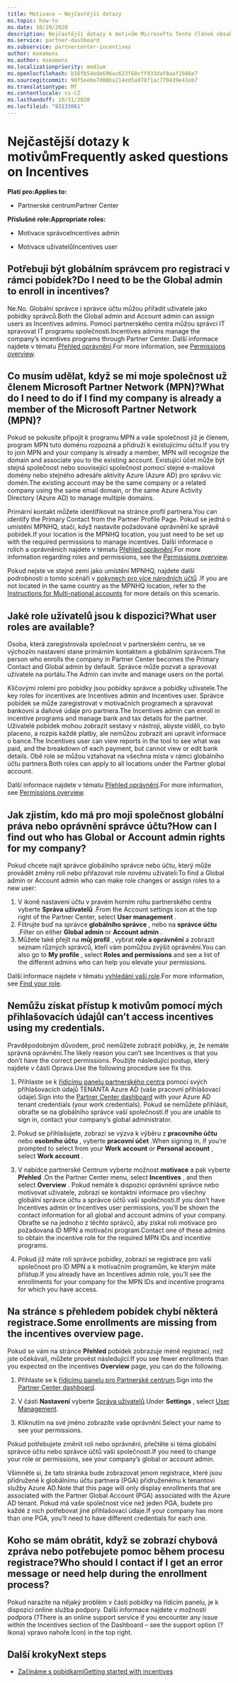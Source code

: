 ```yaml
---
title: Motivace – Nejčastější dotazy
ms.topic: how-to
ms.date: 10/29/2020
description: Nejčastější dotazy k motivům Microsoftu Tento článek obsahuje otázky týkající se uživatelských rolí, postupu při registraci nebo k tomu, co dělat s chybovými zprávami.
ms.service: partner-dashboard
ms.subservice: partnercenter-incentives
author: mseamons
ms.author: mseamons
ms.localizationpriority: medium
ms.openlocfilehash: b16fb54ede696ac623f68cff933daf8aaf1666e7
ms.sourcegitcommit: 98f5eebe7d08ba214ed5a078f1ac770439e41eb7
ms.translationtype: MT
ms.contentlocale: cs-CZ
ms.lasthandoff: 10/31/2020
ms.locfileid: "93133061"
---
```

# <a name="frequently-asked-questions-on-incentives"></a><span data-ttu-id="33a31-104">Nejčastější dotazy k motivům</span><span class="sxs-lookup"><span data-stu-id="33a31-104">Frequently asked questions on Incentives</span></span>

<span data-ttu-id="33a31-105">**Platí pro:**</span><span class="sxs-lookup"><span data-stu-id="33a31-105">**Applies to:**</span></span>

- <span data-ttu-id="33a31-106">Partnerské centrum</span><span class="sxs-lookup"><span data-stu-id="33a31-106">Partner Center</span></span>

<span data-ttu-id="33a31-107">**Příslušné role:**</span><span class="sxs-lookup"><span data-stu-id="33a31-107">**Appropriate roles:**</span></span>

- <span data-ttu-id="33a31-108">Motivace správce</span><span class="sxs-lookup"><span data-stu-id="33a31-108">Incentives admin</span></span>

- <span data-ttu-id="33a31-109">Motivace uživatelů</span><span class="sxs-lookup"><span data-stu-id="33a31-109">Incentives user</span></span>

## <a name="do-i-need-to-be-the-global-admin-to-enroll-in-incentives"></a><span data-ttu-id="33a31-110">Potřebuji být globálním správcem pro registraci v rámci pobídek?</span><span class="sxs-lookup"><span data-stu-id="33a31-110">Do I need to be the Global admin to enroll in incentives?</span></span>

<span data-ttu-id="33a31-111">Ne.</span><span class="sxs-lookup"><span data-stu-id="33a31-111">No.</span></span> <span data-ttu-id="33a31-112">Globální správce i správce účtu můžou přiřadit uživatele jako pobídky správců.</span><span class="sxs-lookup"><span data-stu-id="33a31-112">Both the Global admin and Account admin can assign users as Incentives admins.</span></span> <span data-ttu-id="33a31-113">Pomocí partnerského centra můžou správci IT spravovat IT programu společnosti.</span><span class="sxs-lookup"><span data-stu-id="33a31-113">Incentives admins manage the company’s incentives programs through Partner Center.</span></span> <span data-ttu-id="33a31-114">Další informace najdete v tématu [Přehled oprávnění](permissions-overview.md).</span><span class="sxs-lookup"><span data-stu-id="33a31-114">For more information, see [Permissions overview](permissions-overview.md).</span></span>

## <a name="what-do-i-need-to-do-if-i-find-my-company-is-already-a-member-of-the-microsoft-partner-network-mpn"></a><span data-ttu-id="33a31-115">Co musím udělat, když se mi moje společnost už členem Microsoft Partner Network (MPN)?</span><span class="sxs-lookup"><span data-stu-id="33a31-115">What do I need to do if I find my company is already a member of the Microsoft Partner Network (MPN)?</span></span>

<span data-ttu-id="33a31-116">Pokud se pokusíte připojit k programu MPN a vaše společnost již je členem, program MPN tuto doménu rozpozná a přidruží k existujícímu účtu.</span><span class="sxs-lookup"><span data-stu-id="33a31-116">If you try to join MPN and your company is already a member, MPN will recognize the domain and associate you to the existing account.</span></span> <span data-ttu-id="33a31-117">Existující účet může být stejná společnost nebo související společnost pomocí stejné e-mailové domény nebo stejného adresáře aktivity Azure (Azure AD) pro správu víc domén.</span><span class="sxs-lookup"><span data-stu-id="33a31-117">The existing account may be the same company or a related company using the same email domain, or the same Azure Activity Directory (Azure AD) to manage multiple domains.</span></span>

<span data-ttu-id="33a31-118">Primární kontakt můžete identifikovat na stránce profil partnera.</span><span class="sxs-lookup"><span data-stu-id="33a31-118">You can identify the Primary Contact from the Partner Profile Page.</span></span> <span data-ttu-id="33a31-119">Pokud se jedná o umístění MPNHQ, stačí, když nastavíte požadované oprávnění ke správě pobídek.</span><span class="sxs-lookup"><span data-stu-id="33a31-119">If your location is the MPNHQ location, you just need to be set up with the required permissions to manage incentives.</span></span> <span data-ttu-id="33a31-120">Další informace o rolích a oprávněních najdete v tématu [Přehled oprávnění](permissions-overview.md).</span><span class="sxs-lookup"><span data-stu-id="33a31-120">For more information regarding roles and permissions, see the [Permissions overview](permissions-overview.md).</span></span>

<span data-ttu-id="33a31-121">Pokud nejste ve stejné zemi jako umístění MPNHQ, najdete další podrobnosti o tomto scénáři v [pokynech pro více národních účtů](https://support.microsoft.com/help/4515619/special-considerations-for-multi-national-partners-joining-the-microso) .</span><span class="sxs-lookup"><span data-stu-id="33a31-121">If you are not located in the same country as the MPNHQ location, refer to the [Instructions for Multi-national accounts](https://support.microsoft.com/help/4515619/special-considerations-for-multi-national-partners-joining-the-microso) for more details on this scenario.</span></span>

## <a name="what-user-roles-are-available"></a><span data-ttu-id="33a31-122">Jaké role uživatelů jsou k dispozici?</span><span class="sxs-lookup"><span data-stu-id="33a31-122">What user roles are available?</span></span>

<span data-ttu-id="33a31-123">Osoba, která zaregistrovala společnost v partnerském centru, se ve výchozím nastavení stane primárním kontaktem a globálním správcem.</span><span class="sxs-lookup"><span data-stu-id="33a31-123">The person who enrolls the company in Partner Center becomes the Primary Contact and Global admin by default.</span></span> <span data-ttu-id="33a31-124">Správce může pozvat a spravovat uživatele na portálu.</span><span class="sxs-lookup"><span data-stu-id="33a31-124">The Admin can invite and manage users on the portal.</span></span>

<span data-ttu-id="33a31-125">Klíčovými rolemi pro pobídky jsou pobídky správce a pobídky uživatele.</span><span class="sxs-lookup"><span data-stu-id="33a31-125">The key roles for incentives are Incentives admin and Incentives user.</span></span> <span data-ttu-id="33a31-126">Správce pobídek se může zaregistrovat v motivačních programech a spravovat bankovní a daňové údaje pro partnera.</span><span class="sxs-lookup"><span data-stu-id="33a31-126">The Incentives admin can enroll in incentive programs and manage bank and tax details for the partner.</span></span> <span data-ttu-id="33a31-127">Uživatelé pobídek mohou zobrazit sestavy v nástroji, abyste viděli, co bylo placeno, a rozpis každé platby, ale nemůžou zobrazit ani upravit informace o bance.</span><span class="sxs-lookup"><span data-stu-id="33a31-127">The Incentives user can view reports in the tool to see what was paid, and the breakdown of each payment, but cannot view or edit bank details.</span></span> <span data-ttu-id="33a31-128">Obě role se můžou vztahovat na všechna místa v rámci globálního účtu partnera.</span><span class="sxs-lookup"><span data-stu-id="33a31-128">Both roles can apply to all locations under the Partner global account.</span></span>

<span data-ttu-id="33a31-129">Další informace najdete v tématu [Přehled oprávnění](permissions-overview.md).</span><span class="sxs-lookup"><span data-stu-id="33a31-129">For more information, see [Permissions overview](permissions-overview.md).</span></span>

## <a name="how-can-i-find-out-who-has-global-or-account-admin-rights-for-my-company"></a><span data-ttu-id="33a31-130">Jak zjistím, kdo má pro moji společnost globální práva nebo oprávnění správce účtu?</span><span class="sxs-lookup"><span data-stu-id="33a31-130">How can I find out who has Global or Account admin rights for my company?</span></span>

<span data-ttu-id="33a31-131">Pokud chcete najít správce globálního správce nebo účtu, který může provádět změny rolí nebo přiřazovat role novému uživateli:</span><span class="sxs-lookup"><span data-stu-id="33a31-131">To find a Global admin or Account admin who can make role changes or assign roles to a new user:</span></span>

1. <span data-ttu-id="33a31-132">V ikoně nastavení účtu v pravém horním rohu partnerského centra vyberte **Správa uživatelů** .</span><span class="sxs-lookup"><span data-stu-id="33a31-132">From the Account settings icon at the top right of the Partner Center, select **User management** .</span></span>
2. <span data-ttu-id="33a31-133">Filtrujte buď na správce **globálního správce** , nebo na **správce účtu** .</span><span class="sxs-lookup"><span data-stu-id="33a31-133">Filter on either **Global admin** or **Account admin** .</span></span>
3. <span data-ttu-id="33a31-134">Můžete také přejít na **můj profil** , vybrat **role a oprávnění** a zobrazit seznam různých správců, kteří vám pomůžou zvýšit oprávnění.</span><span class="sxs-lookup"><span data-stu-id="33a31-134">You can also go to **My profile** , select **Roles and permissions** and see a list of the different admins who can help you elevate your permissions.</span></span>
 
<span data-ttu-id="33a31-135">Další informace najdete v tématu [vyhledání vaší role](find-your-role.md).</span><span class="sxs-lookup"><span data-stu-id="33a31-135">For more information, see [Find your role](find-your-role.md).</span></span>  

## <a name="i-cant-access-incentives-using-my-credentials"></a><span data-ttu-id="33a31-136">Nemůžu získat přístup k motivům pomocí mých přihlašovacích údajů</span><span class="sxs-lookup"><span data-stu-id="33a31-136">I can’t access incentives using my credentials.</span></span>

<span data-ttu-id="33a31-137">Pravděpodobným důvodem, proč nemůžete zobrazit pobídky, je, že nemáte správná oprávnění.</span><span class="sxs-lookup"><span data-stu-id="33a31-137">The likely reason you can’t see Incentives is that you don’t have the correct permissions.</span></span> <span data-ttu-id="33a31-138">Použijte následující postup, který najdete v části Oprava.</span><span class="sxs-lookup"><span data-stu-id="33a31-138">Use the following procedure see fix this.</span></span>

1. <span data-ttu-id="33a31-139">Přihlaste se k [řídicímu panelu partnerského centra](https://partner.microsoft.com/dashboard/) pomocí svých přihlašovacích údajů TENANTA Azure AD (vaše pracovní přihlašovací údaje).</span><span class="sxs-lookup"><span data-stu-id="33a31-139">Sign into the [Partner Center dashboard](https://partner.microsoft.com/dashboard/) with your Azure AD tenant credentials (your work credentials).</span></span> <span data-ttu-id="33a31-140">Pokud se nemůžete přihlásit, obraťte se na globálního správce vaší společnosti.</span><span class="sxs-lookup"><span data-stu-id="33a31-140">If you are unable to  sign in, contact your company’s global administrator.</span></span>

2. <span data-ttu-id="33a31-141">Pokud se přihlašujete, zobrazí se výzva k výběru z **pracovního účtu** nebo **osobního účtu** , vyberte **pracovní účet** .</span><span class="sxs-lookup"><span data-stu-id="33a31-141">When signing in, if you’re prompted to select from your **Work account** or **Personal account** , select **Work account** .</span></span>

3. <span data-ttu-id="33a31-142">V nabídce partnerské Centrum vyberte možnost **motivace** a pak vyberte **Přehled** .</span><span class="sxs-lookup"><span data-stu-id="33a31-142">On the Partner Center menu, select **Incentives** , and then select **Overview** .</span></span> <span data-ttu-id="33a31-143">Pokud nemáte k dispozici oprávnění správce nebo motivovat uživatele, zobrazí se kontaktní informace pro všechny globální správce účtu a správce účtů vaší společnosti.</span><span class="sxs-lookup"><span data-stu-id="33a31-143">If you don’t have Incentives admin or Incentives user permissions,  you’ll be shown the contact information for all global and account admins of your company.</span></span> <span data-ttu-id="33a31-144">Obraťte se na jednoho z těchto správců, aby získal roli motivace pro požadovaná ID MPN a motivační program.</span><span class="sxs-lookup"><span data-stu-id="33a31-144">Contact one of these admins to obtain the incentive role for the required MPN IDs and incentive programs.</span></span>

4. <span data-ttu-id="33a31-145">Pokud již máte roli správce pobídky, zobrazí se registrace pro vaši společnost pro ID MPN a k motivačním programům, ke kterým máte přístup.</span><span class="sxs-lookup"><span data-stu-id="33a31-145">If you already have an Incentives admin role, you’ll see the enrollments for your company for the MPN IDs and incentive programs for which you have access.</span></span>

## <a name="some-enrollments-are-missing-from-the-incentives-overview-page"></a><span data-ttu-id="33a31-146">Na stránce s přehledem pobídek chybí některá registrace.</span><span class="sxs-lookup"><span data-stu-id="33a31-146">Some enrollments are missing from the incentives overview page.</span></span>

<span data-ttu-id="33a31-147">Pokud se vám na stránce **Přehled** pobídek zobrazuje méně registrací, než jste očekávali, můžete provést následující:</span><span class="sxs-lookup"><span data-stu-id="33a31-147">If you see fewer enrollments than you expected on the incentives **Overview** page, you can do the following.</span></span>

1. <span data-ttu-id="33a31-148">Přihlaste se k [řídicímu panelu pro Partnerské centrum](https://partner.microsoft.com/dashboard/).</span><span class="sxs-lookup"><span data-stu-id="33a31-148">Sign into the [Partner Center dashboard](https://partner.microsoft.com/dashboard/).</span></span>

2. <span data-ttu-id="33a31-149">V části **Nastavení** vyberte [Správa uživatelů](https://partner.microsoft.com/pcv/users).</span><span class="sxs-lookup"><span data-stu-id="33a31-149">Under **Settings** , select [User Management](https://partner.microsoft.com/pcv/users).</span></span>

3. <span data-ttu-id="33a31-150">Kliknutím na své jméno zobrazíte vaše oprávnění.</span><span class="sxs-lookup"><span data-stu-id="33a31-150">Select your name to see your permissions.</span></span>

<span data-ttu-id="33a31-151">Pokud potřebujete změnit roli nebo oprávnění, přečtěte si téma globální správce účtu nebo správce účtů vaší společnosti.</span><span class="sxs-lookup"><span data-stu-id="33a31-151">If you need to change your role or permissions, see your company’s global or account admin.</span></span>

<span data-ttu-id="33a31-152">Všimněte si, že tato stránka bude zobrazovat jenom registrace, které jsou přidružené k globálnímu účtu partnera (PGA) přidruženému k tenantovi služby Azure AD.</span><span class="sxs-lookup"><span data-stu-id="33a31-152">Note that this page will only display enrollments that are associated with the Partner Global Account (PGA) associated with the Azure AD tenant.</span></span> <span data-ttu-id="33a31-153">Pokud má vaše společnost více než jeden PGA, budete pro každé z nich potřebovat jiné přihlašovací údaje.</span><span class="sxs-lookup"><span data-stu-id="33a31-153">If your company has more than one PGA, you’ll need to have different credentials for each one.</span></span>

## <a name="who-should-i-contact-if-i-get-an-error-message-or-need-help-during-the-enrollment-process"></a><span data-ttu-id="33a31-154">Koho se mám obrátit, když se zobrazí chybová zpráva nebo potřebujete pomoc během procesu registrace?</span><span class="sxs-lookup"><span data-stu-id="33a31-154">Who should I contact if I get an error message or need help during the enrollment process?</span></span>

<span data-ttu-id="33a31-155">Pokud narazíte na nějaký problém v části pobídky na řídicím panelu, je k dispozici online služba podpory. Další informace najdete v možnosti podpora (?</span><span class="sxs-lookup"><span data-stu-id="33a31-155">There is an online support service if you encounter any issue within the Incentives section of the Dashboard – see the support option (?</span></span> <span data-ttu-id="33a31-156">Ikona) vpravo nahoře.</span><span class="sxs-lookup"><span data-stu-id="33a31-156">Icon) in the top right.</span></span>

## <a name="next-steps"></a><span data-ttu-id="33a31-157">Další kroky</span><span class="sxs-lookup"><span data-stu-id="33a31-157">Next steps</span></span>

- [<span data-ttu-id="33a31-158">Začínáme s pobídkami</span><span class="sxs-lookup"><span data-stu-id="33a31-158">Getting started with incentives</span></span>](incentives-get-started-intro.md)
